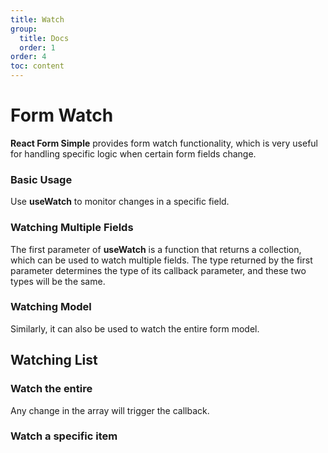 ```yaml
---
title: Watch
group:
  title: Docs
  order: 1
order: 4
toc: content
---
```


# Form Watch

**React Form Simple** provides form watch functionality, which is very useful for handling specific logic when certain form fields change.

### <Mdh>Basic Usage</Mdh>

Use **useWatch** to monitor changes in a specific field.

<code src="../demos/useWatch/_basic.tsx"></code>

### <Mdh>Watching Multiple Fields</Mdh>

The first parameter of **useWatch** is a function that returns a collection, which can be used to watch multiple fields. The type returned by the first parameter determines the type of its callback parameter, and these two types will be the same.

<code src="../demos/useWatch/_more.tsx"></code>

### <Mdh>Watching Model</Mdh>

Similarly, it can also be used to watch the entire form model.
<code src="../demos/useWatch/_model.tsx"></code>

## Watching List

### <Mdh>Watch the entire</Mdh>

Any change in the array will trigger the callback.
<code src="../demos/useWatch/_array.tsx"></code>

### <Mdh>Watch a specific item</Mdh>

<code src="../demos/useWatch/_array_item.tsx"></code>

